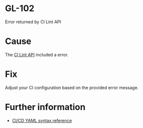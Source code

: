 # GL-102

Error returned by CI Lint API

# Cause

The [CI Lint API](https://docs.gitlab.com/api/lint/) included a error.

# Fix

Adjust your CI configuration based on the provided error message.

# Further information

- [CI/CD YAML syntax reference](https://docs.gitlab.com/ci/yaml/)

